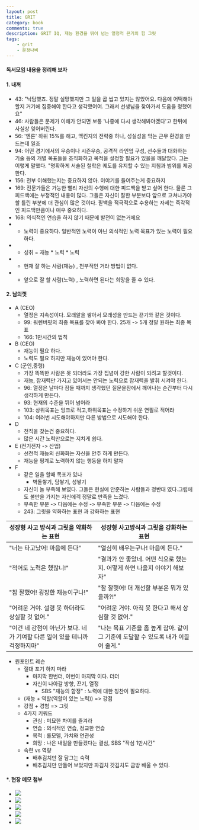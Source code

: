 ```yaml
---
layout: post
title: GRIT
category: book
comments: true
description: GRIT IQ, 재능 환경을 뛰어 넘는 열정적 끈기의 힘 그릿
tags:
    - grit
    - 문정나비
---
```



#### 독서모임 내용을 정리해 보자

#### 1. 내꺼 
  - 43: "낙담했죠. 정말 실망했지만 그 일을 곱 씹고 있지는 않았어요. 다음에 어떡해야 할지 거기에 집중해야 한다고 생각했어여. 그래서 선생님을 찾아가서 도움을 청했어요"
  - 46: 사람들은 문제가 이해가 안되면 보통 '나중에 다시 생각해봐야겠다'고 한뒤에 사실상 잊어버린다.
  - 56: '엔론' 하위 15%를 해고, 맥킨지의 전략중 하나, 성실성을 막는 근무 환경을 만드는데 일조
  - 94: 어떤 경기에서의 우승이나 시즌우승, 공격적 라인업 구성, 선수들과 대화하는 기술 등의 개별 목표들을 조직화하고 목적을 설정할 필요가 있을을 깨달았다. 그는 이렇게 말했다. "명확하게 서술된 철학은 궤도를 유지할 수 있는 지침과 범위를 제공한다.
  - 156: 전부 이해했는지는 중요하지 않아. 이야기를 들어주는게 중요하지
  - 169: 전문가들은 가능한 빨리 자신의 수행에 대한 피드백을 받고 싶어 한다. 물론 그 피드백에는 부정적인 내용이 많다. 그들은 자신이 잘한 부분보다 앞으로 고쳐나가야 할 틀린 부분에 더 관심이 많은 것이다. 핃백을 적극적으로 수용하는 자세는 즉각적인 피드백만큼이나 매우 중요하다.
  - 168: 의식적인 연습을 하지 않기 때문에 발전이 없는거에요
  - * 노력이 중요하다. 일반적인 노력이 아닌 의식적인 노력 목표가 있는 노력이 필요하다.
  - * 성취 = 재능 * 노력 * 노력 
  - * 현재 잘 하는 사람(재능) , 천부적인 거라 방법이 없다.
  - * 앞으로 잘 할 사람(노력) , 노력하면 된다는 희망을 줄 수 있다.
#### 2. 남의껏
  - A (CEO) 
    - 열정은 지속성이다. 모래알을 쌓아서 모래성을 만드는 끈기와 같은 것이다.
    - 99: 워렌버핏의 최종 목표를 찾아 봐야 한다. 25개 -> 5개 정말 원하는 최종 목표
    - 166: 1만시간의 법칙 
  - B (CEO)
    - 재능이 필요 하다.
    - 노력도 필요 하지만 재능이 있어야 한다.
  - C (군인,중령)
    - 가장 똑똑한 사람은 못 되더라도 가장 집념이 강한 사람이 되려고 할것이다.
    - 재능, 잠재력만 가지고 있어서는 안되는 노력으로 잠재력을 발휘 시켜야 한다.
    - 96: 열정은 날마다 잠들 때까지 생각했던 질문을잠에서 깨어나는 순간부터 다시 생각하게 만든다.
    - 93: 현재의 수준을 뛰어 넘어라 
    - 103: 상위목표는 잉크로 적고,하위목표는 수정하기 쉬운 연필로 적어라 
    - 104: 여러번 시도해야하지만 다른 방법으로 시도해야 한다.
  - D
    - 천직을 찾는건 중요하다.
    - 많은 시간 노력만으로는 지치게 쉽다.
  - E (전기전자 -> 산업)
    - 선천적 재능의 신화화는 자신을 안주 하게 만든다.
    - 재능을 핑계로 노력하지 않는 행동을 하지 말자
  - F
    - 같은 일을 할때 목표가 있나
      - 벽돌쌓기, 담쌓기, 성쌓기
    - 자신이 늘 부족해 보였다. 그들은 현실에 안준하는 사람들과 정반대 였다.그럼에도 불만을 가지는 자신에겍 정말로 만족을 느겼다.
    - 부족한 부분 -> 다음에는 수정 -> 부족한 부분 -> 다음에는 수정
    - 243: 그릿을 약화하는 표현 과 강화하는 표현
    
| 성장형 사고 방식과 그릿을 약화하는 표현 | 성장형 사고방식과 그릿을 강화하는 표현 |
| ------ | ------ |
|"너는 타고났어! 마음에 든다" | "열심히 배우는구나! 마음에 든다." |      
|"적어도 노력은 했잖니!"|"결과가 안 좋았네. 어떤 식으로 했는지. 어떻게 하면 나을지 이야기 해보자"|
|"참 잘했어! 굉장한 재능이구나!"|"참 잘햇어! 더 개선할 부분은 뭐가 있을까?!"|
|"어려운 거야. 설령 못 하더라도 상실할 것 없어."|"어려운 거야. 아직 못 한다고 해서 상심할 것 없어."
|"이건 네 강점이 아닌가 보다. 네가 기여할 다른 일이 있을 테니까 걱정하지마"|"나는 목표 기준을 좀 높게 잡아. 같이 그 기준에 도달할 수 있도록 내가 이끌어 줄게."|
    
  - 원포인트 레슨
    - 절대 포기 하지 마라 
      - 마지막 한번더, 이번이 마지막 이다. 더더
      - 자신이 나아갈 방향, 끈기, 열정 
        - SBS "재능의 함정" : 노력에 대한 칭찬이 필요하다.
    - (재능 + 역할(역할이 있는 노력)) => 강점 
    - 강점 + 경험 => 그릿
    - 4가지 키워드
      - 관심 : 미묘한 차이를 즐겨라
      - 연습 : 의식적인 연습, 정교한 연습
      - 목적 : 롤모델, 가치와 연관성
      - 희망 : 나은 내일을 만들겠다는 결심, SBS "작심 1만시간"
    - 숙련 vs 역량
      - 배추김치만 잘 담그는 숙력
      - 배추김치만 만들어 보았지만 파김치 갓김치도 금방 배울 수 있다.    

#### *. 현장 메모 첨부
  - ![](https://drive.google.com/uc?id=0BwUadct9RzY3Y2NaZU9xY0hOUDA)
  - ![](https://drive.google.com/uc?id=0BwUadct9RzY3S2ZuQTY2VVRqRnc)
  - ![](https://drive.google.com/uc?id=0BwUadct9RzY3THRWQkRJZktVZ1E)
  - ![](https://drive.google.com/uc?id=0BwUadct9RzY3THRWQkRJZktVZ1E)
  - ![](https://drive.google.com/uc?id=0BwUadct9RzY3VkF6ZHdKeGF6M00) 
